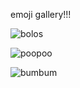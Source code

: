 emoji gallery!!!

![bolos](https://encrypted-tbn0.gstatic.com/images?q=tbn:ANd9GcS4qF0yVNyxMQXqfnjl8wBJEtoXNCZOJpqtFw&s)

![poopoo](https://encrypted-tbn0.gstatic.com/images?q=tbn:ANd9GcRqnCh18Ethjl2gYl3yySGXwNMZEqPfpASk9A&s)

![bumbum](https://i.pinimg.com/736x/2f/b9/d0/2fb9d0070e8c614d994acfbc1280e547.jpg)
   


